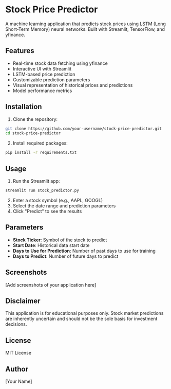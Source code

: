 # Stock Price Predictor

A machine learning application that predicts stock prices using LSTM (Long Short-Term Memory) neural networks. Built with Streamlit, TensorFlow, and yfinance.

## Features

- Real-time stock data fetching using yfinance
- Interactive UI with Streamlit
- LSTM-based price prediction
- Customizable prediction parameters
- Visual representation of historical prices and predictions
- Model performance metrics

## Installation

1. Clone the repository:
```bash
git clone https://github.com/your-username/stock-price-predictor.git
cd stock-price-predictor
```

2. Install required packages:
```bash
pip install -r requirements.txt
```

## Usage

1. Run the Streamlit app:
```bash
streamlit run stock_predictor.py
```

2. Enter a stock symbol (e.g., AAPL, GOOGL)
3. Select the date range and prediction parameters
4. Click "Predict" to see the results

## Parameters

- **Stock Ticker**: Symbol of the stock to predict
- **Start Date**: Historical data start date
- **Days to Use for Prediction**: Number of past days to use for training
- **Days to Predict**: Number of future days to predict

## Screenshots

[Add screenshots of your application here]

## Disclaimer

This application is for educational purposes only. Stock market predictions are inherently uncertain and should not be the sole basis for investment decisions.

## License

MIT License

## Author

[Your Name] 